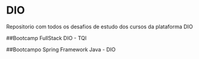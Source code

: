 # DIO
Repositorio com todos os desafios de estudo dos cursos da plataforma DIO

##Bootcamp FullStack DIO - TQI

##Bootcampo Spring Framework Java - DIO

